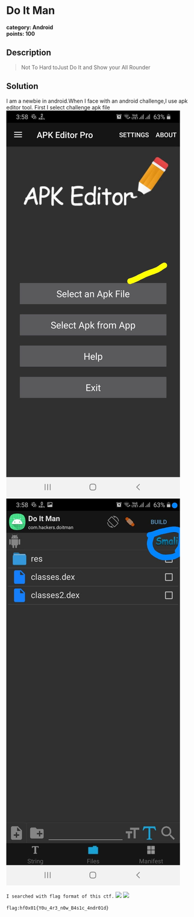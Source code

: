 # Do It Man
**category: Android**  
**points: 100**

## Description
>Not To Hard toJust Do It and Show your All Rounder

## Solution
I am a newbie in android.When I face with an android challenge,I use apk editor tool.
First I select challenge apk file 
![](1.jpg)
![](2.jpg)

```I searched with flag format of this ctf.``` 
![](4.jpg)
![](5.jpg)


```flag:hf0x01{Y0u_4r3_n0w_B4s1c_4ndr01d}```
